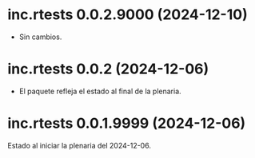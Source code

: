 <!-- NEWS.md is maintained by https://cynkra.github.io/fledge, do not edit -->

# inc.rtests 0.0.2.9000 (2024-12-10)

* Sin cambios.

# inc.rtests 0.0.2 (2024-12-06)

* El paquete refleja el estado al final de la plenaria.

# inc.rtests 0.0.1.9999 (2024-12-06)

Estado al iniciar la plenaria del 2024-12-06.
